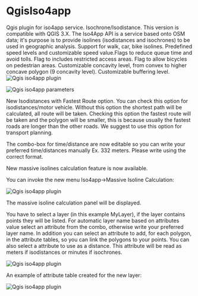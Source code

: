 # QgisIso4app
Qgis plugin for iso4app service. Isochrone/Isodistance.
This version is compatible with QGIS 3.X.
The Iso4App API is a service based onto OSM data; it's purpose is to provide isolines (isodistances and isochrones) to be used 
in geographic analysis.
Support for walk, car, bike isolines. Predefined speed levels and customizable speed value.Flags to reduce queue time and avoid tolls.
Flag to includes restricted access areas. Flag to allow bicycles on pedestrian areas. 
Customizable concavity level, from convex to higher concave polygon (9 concavity level).
Customizable buffering level.
![Qgis iso4app plugin](http://www.iso4app.com/images/qgis_plugin_example.png)

![Qgis iso4app parameters](http://www.k-sol.it/iso4app/qgis_plugin_parameters_new.png)

New Isodistances with Fastest Route option. You can check this option for isodistances/motor vehicle. Without this option the shortest path will be calculated, all route will be taken. Checking this option the fastest route will be taken and the polygon will be smaller, this is because usually the fastest roads are longer than the other roads. We suggest to use this option for transport planning.

The combo-box for time/distance are now editable so you can write your preferred time/distances manually Ex. 332 meters. Please write using the correct format. 

New massive isolines calculation feature is now available.

You can invoke the new menu Iso4app->Massive Isoline Calculation:

![Qgis iso4app plugin](http://www.k-sol.it/iso4app/new_iso4app_menu.png)

The massive isoline calculation panel will be displayed.

You have to select a layer (in this example MyLayer), if the layer contains points they will be listed.
For automatic layer name based on attributes value select an attribute from the combo, otherwise write your preferred layer name. 
In addition you can select an attribute to add, for each polygon, in the attribute tables, so you can link the polygons to your points.
You can also select a attribute to use as a distance. This attribute will be read as meters if isodistances or minutes if isochrones.

![Qgis iso4app plugin](http://www.k-sol.it/iso4app/MassiveIsolineCalculationNew.png)

An example of attribute table created for the new layer:

![Qgis iso4app plugin](http://www.k-sol.it/iso4app/TableAttributes.png)
